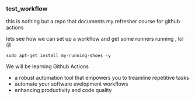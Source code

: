 ### test_workflow
<p> this is nothing but a repo that documents my refresher course for github actions </p>
<p> lets see how we can set up a workflow and get some runners running , lol 😜 </p>

`sudo apt-get install my-running-shoes -y`

We will be learning Github Actions
- a robust automation tool that empowers you to treamline repetitive tasks
- automate your software evelopment workflows
- enhancing productivity and code quality
